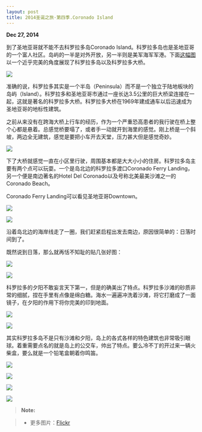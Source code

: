 ```yaml
---
layout: post
title: 2014圣诞之旅·第四季.Coronado Island
---
```

**Dec 27, 2014**

到了圣地亚哥就不能不去科罗拉多岛Coronado Island。科罗拉多岛也是圣地亚哥的一个富人社区。岛屿的一半是对外开放，另一半则是美军海军军港。下面[这幅图](http://blog.sandiego.org/2013/03/wizard-of-oz-coronado/aerial-of-coronado-beach/)以一个近乎完美的角度展现了科罗拉多岛以及科罗拉多大桥。

![](http://i.imgur.com/yi3mJrU.jpg)

准确的说，科罗拉多其实是一个半岛（Peninsula）而不是一个独立于陆地板块的岛屿（Island）。科罗拉多和圣地亚哥市通过一座长达3.5公里的巨大桥梁连接在一起，这就是著名的科罗拉多大桥。科罗拉多大桥在1969年建成通车以后迅速成为圣地亚哥的地标性建筑。

之前从来没有在跨海大桥上行车的经历，作为一个严重恐高患者的我行驶在桥上整个心都是悬着。总感觉桥要塌了，或者手一动就开到海里的感觉。刚上桥是一个斜坡，两边全无建筑，感觉是要把小车开去天堂，压力甚大但是感觉奇妙。

![](http://i.imgur.com/lZyePCx.jpg)

下了大桥就感觉一直在小区里行驶，周围基本都是大大小小的住房。科罗拉多岛主要有两个点可以玩耍。一个是岛北边的科罗拉多渡口Coronado Ferry Landing，另一个便是南边著名的Hotel Del Coronado以及号称北美最美沙滩之一的Coronado Beach。

Coronado Ferry Landing可以看见圣地亚哥Downtown。

![](http://i.imgur.com/BWxAE9q.jpg)

![](http://i.imgur.com/Phohy99.jpg)

沿着岛北边的海岸线走了一圈，我们赶紧启程出发去南边，原因很简单的：日落时间到了。

既然说到日落，那么就再恬不知耻的贴几张好图：

![](http://i.imgur.com/VCArd0b.jpg)

![](http://i.imgur.com/thgv0Vw.jpg)

科罗拉多的夕阳不敢妄言天下第一，但是的确美出了特点。科罗拉多沙滩的砂质非常的细腻，捏在手里有点像是绵白糖。海水一遍遍冲洗着沙滩，将它打磨成了一面镜子，在夕阳的作用下将你完美的印到地面。

![](http://i.imgur.com/cGjwLQw.jpg)

![](http://i.imgur.com/92uKlKv.jpg)

其实科罗拉多岛不是只有沙滩和夕阳，岛上的各式各样的特色建筑也非常吸引眼球。着重需要点名的就是岛上的公交车，帅出了特点。要么冷不丁的开过来一辆火柴盒，要么就是一个铅笔盒朝着你鸣笛。

![](http://i.imgur.com/RyY1f6n.jpg)

![](http://i.imgur.com/F38ic9z.jpg)

![](http://i.imgur.com/ic56Jkh.jpg)

![](http://i.imgur.com/w3WVllX.jpg)


> **Note:**

> - 更多图片：[Flickr](https://www.flickr.com/photos/lszhou/sets)

